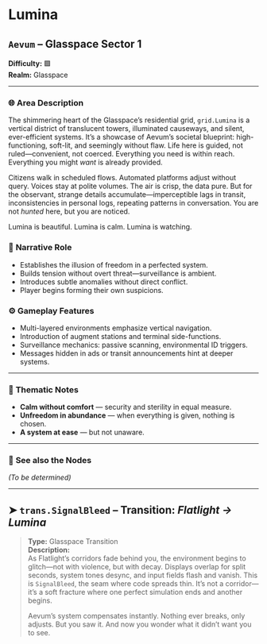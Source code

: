 # Lumina

## `Aevum` – Glasspace Sector 1

**Difficulty:** 🟪 <br>
**Realm:** Glasspace

---

### 🌐 **Area Description**

The shimmering heart of the Glasspace’s residential grid, `grid.Lumina` is a vertical district of translucent towers, illuminated causeways, and silent, ever-efficient systems. It’s a showcase of Aevum’s societal blueprint: high-functioning, soft-lit, and seemingly without flaw. Life here is guided, not ruled—convenient, not coerced. Everything you need is within reach. Everything you might *want* is already provided.

Citizens walk in scheduled flows. Automated platforms adjust without query. Voices stay at polite volumes. The air is crisp, the data pure. But for the observant, strange details accumulate—imperceptible lags in transit, inconsistencies in personal logs, repeating patterns in conversation. You are not *hunted* here, but you are noticed.

Lumina is beautiful. Lumina is calm. Lumina is watching.


### 🧩 **Narrative Role**

* Establishes the illusion of freedom in a perfected system.
* Builds tension without overt threat—surveillance is ambient.
* Introduces subtle anomalies without direct conflict.
* Player begins forming their own suspicions.


### ⚙️ **Gameplay Features**

* Multi-layered environments emphasize vertical navigation.
* Introduction of augment stations and terminal side-functions.
* Surveillance mechanics: passive scanning, environmental ID triggers.
* Messages hidden in ads or transit announcements hint at deeper systems.

---

### 🧠 **Thematic Notes**

* **Calm without comfort** — security and sterility in equal measure.
* **Unfreedom in abundance** — when everything is given, nothing is chosen.
* **A system at ease** — but not unaware.

---

### 📍 **See also the Nodes**

*(To be determined)*

---

## ➤ `trans.SignalBleed` – Transition: *Flatlight → Lumina*

> **Type:** Glasspace Transition <br>
> **Description:** <br>
> As Flatlight’s corridors fade behind you, the environment begins to glitch—not with violence, but with decay. Displays overlap for split seconds, system tones desync, and input fields flash and vanish. This is `SignalBleed`, the seam where code spreads thin. It’s not a corridor—it’s a soft fracture where one perfect simulation ends and another begins.
>
> Aevum’s system compensates instantly. Nothing ever breaks, only adjusts. But you saw it. And now you wonder what it didn’t want you to see.

